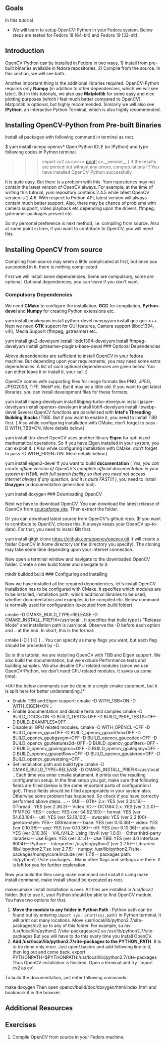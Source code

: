 
## Goals

In this tutorial

* We will learn to setup OpenCV-Python in your Fedora system. Below steps are tested for Fedora 18 (64-bit) and Fedora 19 (32-bit).

## Introduction

OpenCV-Python can be installed in Fedora in two ways, 1) Install from pre-built binaries available in fedora repositories, 2) Compile from the source. In this section, we will see both.

Another important thing is the additional libraries required. OpenCV-Python requires only **Numpy** (in addition to other dependencies, which we will see later). But in this tutorials, we also use **Matplotlib** for some easy and nice plotting purposes (which I feel much better compared to OpenCV). Matplotlib is optional, but highly recommended. Similarly we will also see **IPython**, an Interactive Python Terminal, which is also highly recommended.

## Installing OpenCV-Python from Pre-built Binaries

Install all packages with following command in terminal as root. 

$ yum install numpy opencv\* Open Python IDLE (or IPython) and type following codes in Python terminal. 

>>> import cv2 as cv>>> [print](../../df/d57/namespacecv_1_1dnn.html#a43417dcaeb3c1e2a09b9d948e234c366 "../../df/d57/namespacecv_1_1dnn.html#a43417dcaeb3c1e2a09b9d948e234c366")( cv.\_\_version\_\_ ) If the results are printed out without any errors, congratulations !!! You have installed OpenCV-Python successfully.

It is quite easy. But there is a problem with this. Yum repositories may not contain the latest version of OpenCV always. For example, at the time of writing this tutorial, yum repository contains 2.4.5 while latest OpenCV version is 2.4.6. With respect to Python API, latest version will always contain much better support. Also, there may be chance of problems with camera support, video playback etc depending upon the drivers, ffmpeg, gstreamer packages present etc.

So my personal preference is next method, i.e. compiling from source. Also at some point in time, if you want to contribute to OpenCV, you will need this.

## Installing OpenCV from source

Compiling from source may seem a little complicated at first, but once you succeeded in it, there is nothing complicated.

First we will install some dependencies. Some are compulsory, some are optional. Optional dependencies, you can leave if you don't want.

### Compulsory Dependencies

We need **CMake** to configure the installation, **GCC** for compilation, **Python-devel** and **Numpy** for creating Python extensions etc. 

yum install cmakeyum install python-devel numpyyum install gcc gcc-c++ Next we need **GTK** support for GUI features, Camera support (libdc1394, v4l), Media Support (ffmpeg, gstreamer) etc. 

yum install gtk2-develyum install libdc1394-develyum install ffmpeg-develyum install gstreamer-plugins-base-devel ### Optional Dependencies

Above dependencies are sufficient to install OpenCV in your fedora machine. But depending upon your requirements, you may need some extra dependencies. A list of such optional dependencies are given below. You can either leave it or install it, your call :)

OpenCV comes with supporting files for image formats like PNG, JPEG, JPEG2000, TIFF, WebP etc. But it may be a little old. If you want to get latest libraries, you can install development files for these formats. 

yum install libpng-develyum install libjpeg-turbo-develyum install jasper-develyum install openexr-develyum install libtiff-develyum install libwebp-devel Several OpenCV functions are parallelized with **Intel's Threading Building Blocks** (TBB). But if you want to enable it, you need to install TBB first. ( Also while configuring installation with CMake, don't forget to pass -D WITH\_TBB=ON. More details below.) 

yum install tbb-devel OpenCV uses another library **Eigen** for optimized mathematical operations. So if you have Eigen installed in your system, you can exploit it. ( Also while configuring installation with CMake, don't forget to pass -D WITH\_EIGEN=ON. More details below.) 

yum install eigen3-devel If you want to build **documentation** ( *Yes, you can create offline version of OpenCV's complete official documentation in your system in HTML with full search facility so that you need not access internet always if any question, and it is quite FAST!!!* ), you need to install **Doxygen** (a documentation generation tool). 

yum install doxygen ### Downloading OpenCV

Next we have to download OpenCV. You can download the latest release of OpenCV from [sourceforge site](http://sourceforge.net/projects/opencvlibrary/ "http://sourceforge.net/projects/opencvlibrary/"). Then extract the folder.

Or you can download latest source from OpenCV's github repo. (If you want to contribute to OpenCV, choose this. It always keeps your OpenCV up-to-date). For that, you need to install **Git** first. 

yum install gitgit clone https://github.com/opencv/opencv.git It will create a folder OpenCV in home directory (or the directory you specify). The cloning may take some time depending upon your internet connection.

Now open a terminal window and navigate to the downloaded OpenCV folder. Create a new build folder and navigate to it. 

mkdir buildcd build ### Configuring and Installing

Now we have installed all the required dependencies, let's install OpenCV. Installation has to be configured with CMake. It specifies which modules are to be installed, installation path, which additional libraries to be used, whether documentation and examples to be compiled etc. Below command is normally used for configuration (executed from build folder). 

cmake -D CMAKE\_BUILD\_TYPE=RELEASE -D CMAKE\_INSTALL\_PREFIX=/usr/local .. It specifies that build type is "Release Mode" and installation path is /usr/local. Observe the -D before each option and .. at the end. In short, this is the format: 

cmake [-D <flag>] [-D <flag>] .. You can specify as many flags you want, but each flag should be preceded by -D.

So in this tutorial, we are installing OpenCV with TBB and Eigen support. We also build the documentation, but we exclude Performance tests and building samples. We also disable GPU related modules (since we use OpenCV-Python, we don't need GPU related modules. It saves us some time).

\*(All the below commands can be done in a single cmake statement, but it is split here for better understanding.)\*

* Enable TBB and Eigen support: cmake -D WITH\_TBB=ON -D WITH\_EIGEN=ON ..
* Enable documentation and disable tests and samples cmake -D BUILD\_DOCS=ON -D BUILD\_TESTS=OFF -D BUILD\_PERF\_TESTS=OFF -D BUILD\_EXAMPLES=OFF ..
* Disable all GPU related modules. cmake -D WITH\_OPENCL=OFF -D BUILD\_opencv\_gpu=OFF -D BUILD\_opencv\_gpuarithm=OFF -D BUILD\_opencv\_gpubgsegm=OFF -D BUILD\_opencv\_gpucodec=OFF -D BUILD\_opencv\_gpufeatures2d=OFF -D BUILD\_opencv\_gpufilters=OFF -D BUILD\_opencv\_gpuimgproc=OFF -D BUILD\_opencv\_gpulegacy=OFF -D BUILD\_opencv\_gpuoptflow=OFF -D BUILD\_opencv\_gpustereo=OFF -D BUILD\_opencv\_gpuwarping=OFF ..
* Set installation path and build type cmake -D CMAKE\_BUILD\_TYPE=RELEASE -D CMAKE\_INSTALL\_PREFIX=/usr/local .. Each time you enter cmake statement, it prints out the resulting configuration setup. In the final setup you got, make sure that following fields are filled (below is the some important parts of configuration I got). These fields should be filled appropriately in your system also. Otherwise some problem has happened. So check if you have correctly performed above steps. ...-- GUI:-- GTK+ 2.x: YES (ver 2.24.19)-- GThread : YES (ver 2.36.3)-- Video I/O:-- DC1394 2.x: YES (ver 2.2.0)-- FFMPEG: YES-- codec: YES (ver 54.92.100)-- format: YES (ver 54.63.104)-- util: YES (ver 52.18.100)-- swscale: YES (ver 2.2.100)-- gentoo-style: YES-- GStreamer:-- base: YES (ver 0.10.36)-- video: YES (ver 0.10.36)-- app: YES (ver 0.10.36)-- riff: YES (ver 0.10.36)-- pbutils: YES (ver 0.10.36)-- V4L/V4L2: Using libv4l (ver 1.0.0)-- Other third-party libraries:-- Use Eigen: YES (ver 3.1.4)-- Use TBB: YES (ver 4.0 interface 6004)-- Python:-- Interpreter: /usr/bin/python2 (ver 2.7.5)-- Libraries: /lib/libpython2.7.so (ver 2.7.5)-- numpy: /usr/lib/python2.7/site-packages/numpy/core/include (ver 1.7.1)-- packages path: lib/python2.7/site-packages... Many other flags and settings are there. It is left for you for further exploration.

Now you build the files using make command and install it using make install command. make install should be executed as root. 

makesumake install Installation is over. All files are installed in /usr/local/ folder. But to use it, your Python should be able to find OpenCV module. You have two options for that.

1. **Move the module to any folder in Python Path** : Python path can be found out by entering `import sys; print(sys.path)` in Python terminal. It will print out many locations. Move /usr/local/lib/python2.7/site-packages/cv2.so to any of this folder. For example, su mv /usr/local/lib/python2.7/site-packages/cv2.so /usr/lib/python2.7/site-packages But you will have to do this every time you install OpenCV.
2. **Add /usr/local/lib/python2.7/site-packages to the PYTHON\_PATH**: It is to be done only once. Just open/.bashrc and add following line to it, then log out and come back. export PYTHONPATH=$PYTHONPATH:/usr/local/lib/python2.7/site-packages Thus OpenCV installation is finished. Open a terminal and try 'import cv2 as cv'.

To build the documentation, just enter following commands: 

make doxygen Then open opencv/build/doc/doxygen/html/index.html and bookmark it in the browser.

## Additional Resources

## Exercises

1. Compile OpenCV from source in your Fedora machine.


